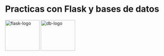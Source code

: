 <h1 align="left">Practicas con Flask y bases de datos</h1>

<div align="left">
  
  <img src="https://github.com/Oskitar-Ale/Flask/assets/108702192/c60c289e-7732-410b-b7b3-36708e0079a3" height="100" width="112" alt="flask-logo"  />
  <img src="https://github.com/Oskitar-Ale/Flask/assets/108702192/11234146-0138-4390-afbc-8bb7014d2116" height="100" width="112" alt="db-logo"  />
</div>

###


###
